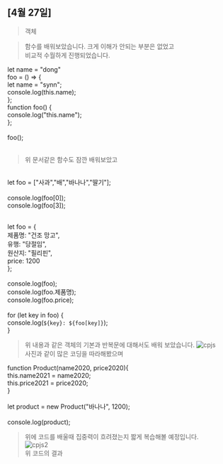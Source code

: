 <!-- # 원강희 [201840218]

## [03월 16일]
> 오늘 배운 냐용 요약 <br />
> 여러줄 요약 <br>
> 3번
배운내용

<table>
</table> -->

## [4월 27일]
>객체 <br>

>함수를 배워보았습니다. 크게 이해가 안되는 부분은 없었고<br> 
비교적 수월하게 진행되었습니다.

let name = "dong"<br>
foo = () => { <br>
    let name = "synn";<br>
    console.log(this.name);<br>
 };<br>
function foo() {<br>
     console.log("this.name"); <br>
};<br>
<br>
foo();<br>
<br>
>위 문서같은 함수도 잠깐 배워보았고
<br>
let foo = ["사과","배","바나나","딸기"];<br>
<br>
console.log(foo[0]);<br>
console.log(foo[3]);<br>
<br>

let foo = {<br>
    제품명: "건조 망고",<br>
    유행: "당절임",<br>
    원산지: "필리핀",<br>
    price: 1200<br>
};<br>
<br>
console.log(foo);<br>
console.log(foo.제품명);<br>
console.log(foo.price);<br>
<br>
for (let key in foo) {<br>
    console.log(`${key}: ${foo[key]}`);<br>
}<br>

>위 내용과 같은 객체의 기본과 반복문에 대해서도 배워 보았습니다.
![cpjs](https://user-images.githubusercontent.com/80237099/116540327-f9374d80-a924-11eb-8148-fcb597b9bc5b.png)<br>
사진과 같이 많은 코딩을 따라해봤으며 

function Product(name2020, price2020){<br>
    this.name2021 = name2020;<br>
    this.price2021 = price2020;<br>
}<br>
<br>
let product = new Product("바나나", 1200);<br>
<br>
console.log(product);<br>

>위에 코드를 배울때 집중력이 흐려졌는지 짧게 복습해볼 예정입니다.<br>
![cpjs2](https://user-images.githubusercontent.com/80237099/116541370-57b0fb80-a926-11eb-831b-b2e288b3c22b.png)<br>
위 코드의 결과










<!-- ## [04월 13일]
>함수 <br>

>6주 동안 크고 작은 오류들이 줄비하게 나타나서 많은 어려움이 있었지만, <br>
4월 13일 현재 대부분 오류들이 해결되서 수월하게 함수 수업을 진행할 수 있었습니다.<br>
오류를 해결하느라 뒤따라 오지 못한 학습내용들을 따라가기위해 남은 시간동안 <br>
영상자료들을 바탕으로 복습을 진행해보려고 합니다.

>오늘 배운내용은 <br>
익명적 함수와 선언적 함수를 비롯한 여러 함수들이며 

익명적 함수

>let foo =function() { <br>
    console.log("첫번째 줄");<br>
    console.log("두번째 줄");<br>
};<br>
<br>
foo();<br>
console.log(foo);<br>

선언적 함수

 >let foo = () => {<br>
     console.log("첫번째 줄"); <br>
     console.log("두번째 줄"); <br>
 };<br>
<br>
 foo();<br>
 console.log(foo);<br>

>등등을 비롯한

 >let inputA = '52';<br>
 let inputB = '52.273';<br>
 let inputC = '1403동';<br>
<br>
 console.log(parseInt(inputA));<br>
<br>
 console.log(parseInt(inputB));<br>
 console.log(parseFloat(inputB));<br>
<br>
 console.log(parseInt(inputC));<br>
<br>
<br>
 console.log(Number(inputA));<br>
 console.log(Number(inputB));<br>
 console.log(Number(inputC));<br>
<br>
 setTimeout(() => {<br>
     console.log("1초 경과!");<br>
 }, 1000)<br>
<br>
 setInterval(() => {<br>
     console.log("인터벌 1초 경과!");<br>
 }, 1000)<br>

>함수들을 같이 코딩해보았고<br>비교적 실행결과가 잘나와서 수월하게<br> 코딩했습니다. -->


<!-- ## [04월 05일]
> 오늘은 수업중 반복문을 배워보았습니다. <br>

> 오늘도 그렇게 쉽자않게 진행했지만 저번주보다는 비교적 편하다는 느낌이 있었습니다.<br>
몇몇 오류가 있긴했습니다.<br>![이상한 오류](https://user-images.githubusercontent.com/80237099/114125963-76792f00-9932-11eb-9d32-7f72bd01b1b8.PNG)
![이상한 오류2](https://user-images.githubusercontent.com/80237099/114126003-85f87800-9932-11eb-8546-6bfdfc439863.PNG)
![이상한 오류3](https://user-images.githubusercontent.com/80237099/114126036-94469400-9932-11eb-82e8-041eb192d8bb.PNG)<br>
역시 무엇이 문제인지 감도안잡힙니다.
강의내용 다시보면서 조금씩 고쳐보려고 합니다.<br>

>오늘 배운내용은<br>
![캡처10](https://user-images.githubusercontent.com/80237099/114126284-1b940780-9933-11eb-8aa2-54a76571d86f.PNG)
![캡처11](https://user-images.githubusercontent.com/80237099/114126374-441c0180-9933-11eb-9baa-a370da07bab6.PNG)<br>
위내용 같은 반복문과 배열을 배워봤고 집에서 조금씩 복습하는 중입니다.

<<<<<<< HEAD
27번 텍스트는 테스트 문서입니다. 본문과는 무관한 내용입니다.
12345 -->
<!-- =======
>text test
>>>>>>> 2b3af220afe78c6c445d9573224d6fc3b39deb2d -->


<!-- ## [03월 30일]
> 오늘은 js 수업중 조건문을 배워보았습니다. <br>

>솔직히 오늘드 잘따라가지 못했습니다. 여러가지 요인이 있겠지만<br>
![2-5반 git오류-01](https://user-images.githubusercontent.com/80237099/113377044-250af600-93ae-11eb-9ea3-cd4b25478183.PNG)
![2-5반 git오류-02](https://user-images.githubusercontent.com/80237099/113377046-25a38c80-93ae-11eb-99b4-dc0863cb6af8.PNG)<br>
위와 같은 에러가 떠서 커밋자체를 할 수 가없었고 이유도 몰라서 수업3시간 내내 골머리를<br> 알아야 했습니다.<br>
그뿐만 아니라 저의 js코딩능력 자체에 문제가 있는지 에러도 많이 나타나기도 했습니다.<br>
<br>
그렇기에 강의 끝나고 교수님께 질문하면서 해결해볼려고 확실한 해결법이 안나와서 그냥<br>집에서 코딩해보기로 결정하고 집PC에 들어가서 git에서 파일을 꺼내와 다시코딩작업을<br>진행하려는데 <br>![파일 소실2](https://user-images.githubusercontent.com/80237099/113377913-9cda2000-93b0-11eb-82fd-9e6d00e4ebb6.PNG)
위의 사진처럼 기존에 하던 코딩들이 소실되어 있어서 파일을 다시 만드는데 시간을 들였습니다. 




>집에서 코딩해본 결과 가본적으로 밑에 사진처럼 중첩문을 간단히 코딩해 보았고<br>
![중첩문 사진 찐](https://user-images.githubusercontent.com/80237099/113376827-a1e9a000-93ad-11eb-8b47-6ae500edca44.png)<br>
밑에 사진 처럼 스위치문도 코딩해보았습니다.<br>
![스위치 사진](https://user-images.githubusercontent.com/80237099/113376928-e07f5a80-93ad-11eb-86b6-8e1c3891140c.png)<br>
코딩 자체는 제가 이해를 잘못해서 어려움이 있었지만 <br>
코딩은 기존에 있던 ppt자료를 참조해서 코딩해가지고 자료를 찾는데 크게 어려움은 없었습니다.
 -->






<!-- JS 조건문<br>
오늘은 js 수업중 조건문을 배워보았습니다.<br>

기본적으로 
<a href="C:\Javasc201840218"><img src="중첩문 사진 찐.png" alt="중첩문js"></a>
같은 중첩문이나<br><a href="C:\Javasc201840218"><img src="스위치 사진.png" alt="스위치js"></a>같은 스위치문등을 쓰면서<br>공부했습니다.

공부 하는것 자체는 큰문제는 없었는데, PC에서 했을때 나타난 문제인<a href="![2-5반 git오류-01](https://user-images.githubusercontent.com/80237099/113376154-03107400-93ac-11eb-9112-27e8d98b8213.PNG)"><img src="2-5반 git오류-01.png" alt="이거"></a><a href="![2-5반 git오류-02](https://user-images.githubusercontent.com/80237099/113376165-09065500-93ac-11eb-926c-e63f9d23f49e.PNG)
"><img src="2-5반 git오류-02.png" alt="요거"></a>처럼 이유를 알 수 없는 <br>오류들이 계속떠서 난항을 겪고 결국 집에와서 해결할려고 했는데 <a href="C:\Javasc201840218"><img src="파일 소실1.png" alt="err"></a>github에 올라와있던 몇몇 파일들이 소실되있어서 집에서 코딩하는데 디메리트를 안고 할수밖에 없었습니다.<br>

그래도 학교 PC와는 달리 집PC는 commit하는데 큰 문제는 없어서 github에 파일을 올리는데큰문제는 없었습니다. -->











<!-- # 원강희 [201840218]

## [03월 16일]
> JS 코드 함수 코딩 <br />
> 솔직히 수업을 잘 못따라 갔습니다 $나 node 파일이 오류뜨고<br>
> 집에서 조금씩 따라가려고 유튜브보면서 공부중입니다<br>
  3번
배운내용
let date = new Date()
h = date.getHour();

console.log( h < 3 || h > 8);
console.log( h >= 3 && h <= 8);

let type = typeof(date.getHours());
console.log(type);

const conl = "산수선언";
console.log(con);

let input = 31;

if( date.getHours )
{
    console.log("오전");
}
console.log("오후");

console.log(date.getFullYear())
console.log(date.getMonth())
console.log(date.getday())
console.log(date.getTime())
console.log(date.getUTCMinutes())
console.log(date.getSeconds())
console.log(date.getDate())
// let intput = 32;
// if ( input % 2 == 0 ){
//     console.log("홀수");
// }
// 커밋테스트


<table>
</table> -->
